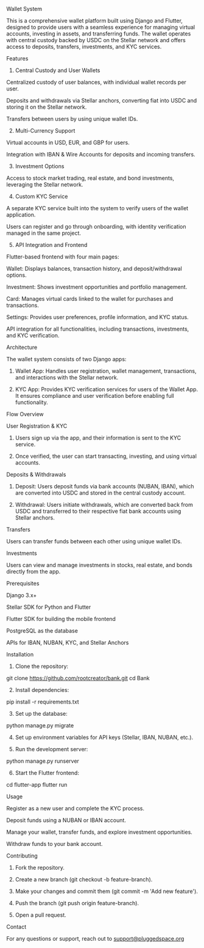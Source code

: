 Wallet System

This is a comprehensive wallet platform built using Django and Flutter, designed to provide users with a seamless experience for managing virtual accounts, investing in assets, and transferring funds. The wallet operates with central custody backed by USDC on the Stellar network and offers access to deposits, transfers, investments, and KYC services.

Features

1. Central Custody and User Wallets

Centralized custody of user balances, with individual wallet records per user.

Deposits and withdrawals via Stellar anchors, converting fiat into USDC and storing it on the Stellar network.

Transfers between users by using unique wallet IDs.



2. Multi-Currency Support

Virtual accounts in USD, EUR, and GBP for users.

Integration with IBAN & Wire Accounts for deposits and incoming transfers.



3. Investment Options

Access to stock market trading, real estate, and bond investments, leveraging the Stellar network.



4. Custom KYC Service

A separate KYC service built into the system to verify users of the wallet application.

Users can register and go through onboarding, with identity verification managed in the same project.



5. API Integration and Frontend

Flutter-based frontend with four main pages:

Wallet: Displays balances, transaction history, and deposit/withdrawal options.

Investment: Shows investment opportunities and portfolio management.

Card: Manages virtual cards linked to the wallet for purchases and transactions.

Settings: Provides user preferences, profile information, and KYC status.


API integration for all functionalities, including transactions, investments, and KYC verification.




Architecture

The wallet system consists of two Django apps:

1. Wallet App: Handles user registration, wallet management, transactions, and interactions with the Stellar network.


2. KYC App: Provides KYC verification services for users of the Wallet App. It ensures compliance and user verification before enabling full functionality.



Flow Overview

User Registration & KYC

1. Users sign up via the app, and their information is sent to the KYC service.


2. Once verified, the user can start transacting, investing, and using virtual accounts.



Deposits & Withdrawals

1. Deposit: Users deposit funds via bank accounts (NUBAN, IBAN), which are converted into USDC and stored in the central custody account.


2. Withdrawal: Users initiate withdrawals, which are converted back from USDC and transferred to their respective fiat bank accounts using Stellar anchors.



Transfers

Users can transfer funds between each other using unique wallet IDs.


Investments

Users can view and manage investments in stocks, real estate, and bonds directly from the app.


Prerequisites

Django 3.x+

Stellar SDK for Python and Flutter

Flutter SDK for building the mobile frontend

PostgreSQL as the database

APIs for IBAN, NUBAN, KYC, and Stellar Anchors


Installation

1. Clone the repository:

git clone https://github.com/rootcreator/bank.git
cd Bank


2. Install dependencies:

pip install -r requirements.txt


3. Set up the database:

python manage.py migrate


4. Set up environment variables for API keys (Stellar, IBAN, NUBAN, etc.).


5. Run the development server:

python manage.py runserver


6. Start the Flutter frontend:

cd flutter-app
flutter run



Usage

Register as a new user and complete the KYC process.

Deposit funds using a NUBAN or IBAN account.

Manage your wallet, transfer funds, and explore investment opportunities.

Withdraw funds to your bank account.


Contributing

1. Fork the repository.


2. Create a new branch (git checkout -b feature-branch).


3. Make your changes and commit them (git commit -m 'Add new feature').


4. Push the branch (git push origin feature-branch).


5. Open a pull request.



Contact

For any questions or support, reach out to support@pluggedspace.org



